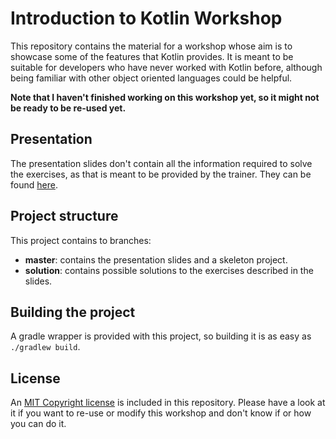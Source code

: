 # Introduction to Kotlin Workshop

This repository contains the material for a workshop whose aim is to showcase some of the features
that Kotlin provides. It is meant to be suitable for developers who have never worked with Kotlin
before, although being familiar with other object oriented languages could be helpful.

**Note that I haven't finished working on this workshop yet, so it might not be ready to be re-used
yet.**

## Presentation

The presentation slides don't contain all the information required to solve the exercises, as
that is meant to be provided by the trainer. They can be found 
[here](https://gitpitch.com/xalvarez/introduction-to-kotlin).

## Project structure

This project contains to branches:

- **master**: contains the presentation slides and a skeleton project.
- **solution**: contains possible solutions to the exercises described in the slides.

## Building the project

A gradle wrapper is provided with this project, so building it is as easy as `./gradlew build`.

## License

An [MIT Copyright license](https://github.com/xalvarez/introduction-to-kotlin/blob/master/LICENSE)
is included in this repository. Please have a look at it if you want to re-use or modify this
workshop and don't know if or how you can do it. 
